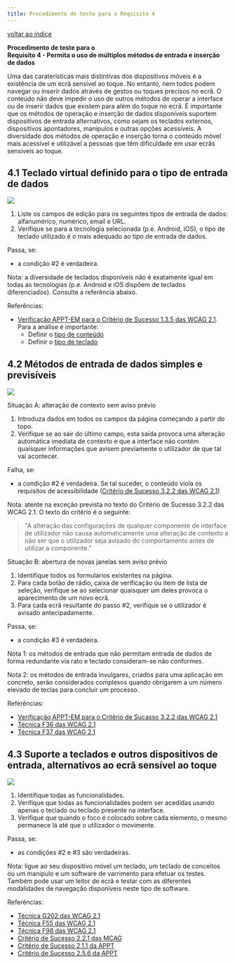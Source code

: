 ```yaml
---
title: Procedimento de teste para o Requisito 4 
---
```


[voltar ao índice](index.md)

**Procedimento de teste para o**<br>**Requisito 4 - Permita o uso de múltiplos métodos de entrada e inserção de dados**

Uma das caraterísticas mais distintivas dos dispositivos móveis é a existência de um ecrã sensível ao toque. No entanto, nem todos podem navegar ou inserir dados através de gestos ou toques precisos no ecrã. O conteúdo não deve impedir o uso de outros métodos de operar a interface ou de inserir dados que existem para além do toque no ecrã. É importante que os métodos de operação e inserção de dados disponíveis suportem dispositivos de entrada alternativos, como sejam os teclados externos, dispositivos apontadores, manipulos e outras opções acessíveis. A diversidade dos métodos de operação e inserção torna o conteúdo móvel mais acessível e utilizável a pessoas que têm dificuldade em usar ecrãs sensíveis ao toque.

## 4.1 Teclado virtual definido para o tipo de entrada de dados

![](https://selo.usabilidade.gov.pt/wp-content/uploads/2024/10/aspeto_critico-mobile_4-1_blue.svg)

1. Liste os campos de edição para os seguintes tipos de entrada de dados: alfanumérico, numérico, email e URL.
2. Verifique se para a tecnologia selecionada (p.e. Android, iOS), o tipo de teclado utilizado é o mais adequado ao tipo de entrada de dados.

Passa, se:

- a condição #2 é verdadeira.

Nota: a diversidade de teclados disponíveis não é exatamente igual em todas as tecnologias (p.e. Android e iOS dispõem de teclados diferenciados). Consulte a referência abaixo.

Referências:

- [Verificação APPT-EM para o Critério de Sucesso 1.3.5 das WCAG 2.1](https://appt.org/en/guidelines/wcag/success-criterion-1-3-5#check). Para a análise é importante:
  - Definir o [tipo de conteúdo](https://appt.org/en/guidelines/wcag/success-criterion-1-3-5#set-content-type)
  - Definir o [tipo de teclado](https://appt.org/en/guidelines/wcag/success-criterion-1-3-5#set-keyboard-type)

## 4.2 Métodos de entrada de dados simples e previsíveis

![](https://selo.usabilidade.gov.pt/wp-content/uploads/2024/10/aspeto_critico-mobile_4-2_blue.svg)

Situação A: alteração de contexto sem aviso prévio

1. Introduza dados em todos os campos da página começando a partir do topo.
2. Verifique se ao sair do último campo, esta saída provoca uma alteração automática imediata de contexto e que a interface não contém quaisquer informações que avisem previamente o utilizador de que tal vai acontecer.

Falha, se:

- a condição #2 é verdadeira. Se tal suceder, o conteúdo viola os requisitos de acessibilidade ([Critério de Sucesso 3.2.2 das WCAG 2.1](https://www.acessibilidade.gov.pt/wcag/#on-input))

Nota: atente na exceção prevista no texto do Critério de Sucesso 3.2.2 das WCAG 2.1. O texto do critério é o seguinte: 

> "A alteração das configurações de qualquer componente de interface de utilizador não causa automaticamente uma alteração de contexto a não ser que o utilizador seja avisado do comportamento antes de utilizar a componente."

Sítuação B: abertura de novas janelas sem aviso prévio

1. Identifique todos os formulários existentes na página.
2. Para cada botão de rádio, caixa de verificação ou item de lista de seleção, verifique se ao selecionar quaisquer um deles provoca o aparecimento de um novo ecrã.
3. Para cada ecrã resultante do passo #2, verifique se o utilizador é avisado antecipadamente.

Passa, se:

- a condição #3 é verdadeira.

Nota 1: os métodos de entrada que não permitam entrada de dados de forma redundante via rato e teclado consideram-se não conformes.

Nota 2: os métodos de entrada invulgares, criados para uma aplicação em concreto, serão considerados complexos quando obrigarem a um número elevado de teclas para concluir um processo. 

Referências:

- [Verificação APPT-EM para o Critério de Sucasso 3.2.2 das WCAG 2.1](https://appt.org/en/guidelines/wcag/success-criterion-3-2-2#check)
- [Técnica F36 das WCAG 2.1](https://www.w3.org/WAI/WCAG22/Techniques/failures/F36.html)
- [Técnica F37 das WCAG 2.1](https://www.w3.org/WAI/WCAG22/Techniques/failures/F37.html)

## 4.3 Suporte a teclados e outros dispositivos de entrada, alternativos ao ecrã sensível ao toque

![](https://selo.usabilidade.gov.pt/wp-content/uploads/2024/10/aspeto_critico-mobile_4-3_blue.svg)

1. Identifique todas as funcionalidades.
2. Verifique que todas as funcionalidades podem ser acedidas usando apenas o teclado ou teclado presente na interface.
3. Verifique que quando o foco é colocado sobre cada elemento, o mesmo permanece lá até que o utilizador o movimente.

Passa, se:

- as condições #2 e #3 são verdadeiras.

Nota: ligue ao seu dispositivo móvel um teclado, um teclado de conceitos ou um manipulo e um software de varrimento para efetuar os testes. Também pode usar um leitor de ecrã e testar com as diferentes modalidades de navegação disponíveis neste tipo de software.

Referências:

- [Técnica G202 das WCAG 2.1](https://www.w3.org/WAI/WCAG22/Techniques/general/G202)
- [Técnica F55 das WCAG 2.1](https://www.w3.org/WAI/WCAG22/Techniques/failures/F55)
- [Técnica F98 das WCAG 2.1](https://www.w3.org/WAI/WCAG22/Techniques/failures/F98)
- [Critério de Sucesso 2.2.1 das MCAG](https://getevinced.github.io/mcag/#external-aids-devices)
- [Critério de Sucesso 2.1.1 da APPT](https://appt.org/en/guidelines/wcag/success-criterion-2-1-1)
- [Critério de Sucesso 2.5.6 da APPT](https://appt.org/en/guidelines/wcag/success-criterion-2-5-6)


